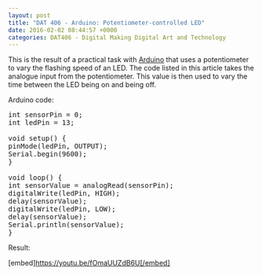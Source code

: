 ```yaml
---
layout: post
title: "DAT 406 - Arduino: Potentiometer-controlled LED"
date: 2016-02-02 08:44:57 +0000
categories: DAT406 - Digital Making Digital Art and Technology
---
```


This is the result of a practical task with <a href="http://www.arduino.cc">Arduino</a> that uses a potentiometer to vary the flashing speed of an LED. The code listed in this article takes the analogue input from the potentiometer. This value is then used to vary the time between the LED being on and being off.

Arduino code:
<pre class="EnlighterJSRAW" data-enlighter-language="generic">int sensorPin = 0;
int ledPin = 13;

void setup() {
pinMode(ledPin, OUTPUT);
Serial.begin(9600);
}

void loop() {
int sensorValue = analogRead(sensorPin);
digitalWrite(ledPin, HIGH);
delay(sensorValue);
digitalWrite(ledPin, LOW);
delay(sensorValue);
Serial.println(sensorValue);
}</pre>
Result:

[embed]https://youtu.be/fOmaUUZdB6U[/embed]